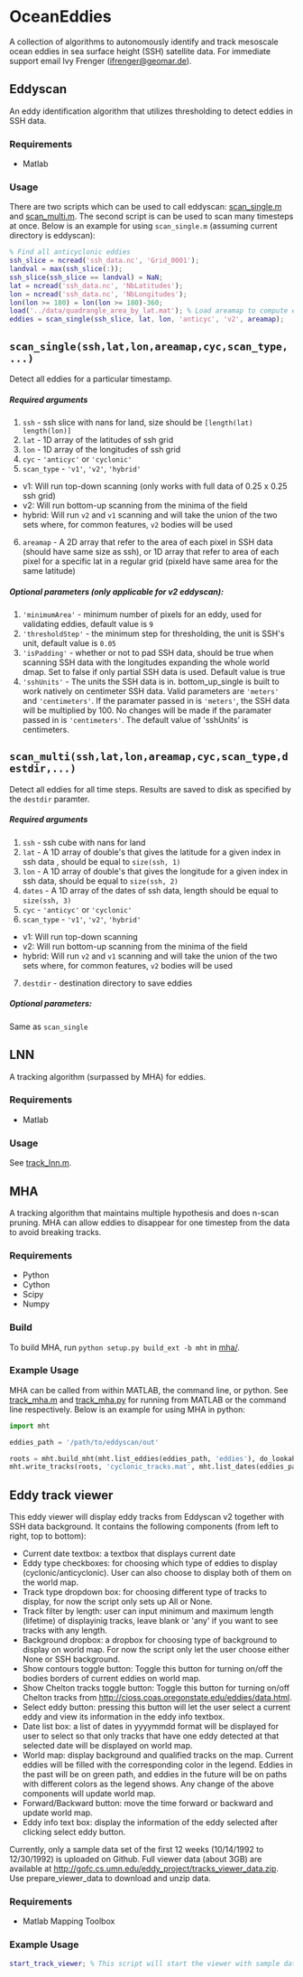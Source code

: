 # OceanEddies
A collection of algorithms to autonomously identify and track mesoscale ocean
eddies in sea surface height (SSH) satellite data. For immediate support email Ivy Frenger (ifrenger@geomar.de).

## Eddyscan
An eddy identification algorithm that utilizes thresholding to detect eddies in
SSH data.

### Requirements
 + Matlab

### Usage
There are two scripts which can be used to call eddyscan: [scan_single.m](eddyscan/scan_single.m)
and [scan_multi.m](eddyscan/scan_multi.m). The second script is can be used to scan many
timesteps at once. Below is an example for using ``scan_single.m`` (assuming current directory is eddyscan):
```matlab
% Find all anticyclonic eddies
ssh_slice = ncread('ssh_data.nc', 'Grid_0001');
landval = max(ssh_slice(:));
ssh_slice(ssh_slice == landval) = NaN;
lat = ncread('ssh_data.nc', 'NbLatitudes');
lon = ncread('ssh_data.nc', 'NbLongitudes');
lon(lon >= 180) = lon(lon >= 180)-360;
load('../data/quadrangle_area_by_lat.mat'); % Load areamap to compute eddies' surface areas
eddies = scan_single(ssh_slice, lat, lon, 'anticyc', 'v2', areamap);
```
## `scan_single(ssh,lat,lon,areamap,cyc,scan_type,...)`

Detect all eddies for a particular timestamp.

##### Required arguments

1. `ssh` - ssh slice with nans for land, size should be `[length(lat) length(lon)]`
2. `lat` - 1D array of the latitudes of ssh grid
3. `lon` - 1D array of the longitudes of ssh grid
4. `cyc` - `'anticyc'` or `'cyclonic'`
5. `scan_type` -  `'v1'`, `'v2'`, `'hybrid'`
  - v1: Will run top-down scanning (only works with full data of 0.25 x 0.25 ssh grid)
  - v2: Will run bottom-up scanning from the minima of the field
  - hybrid: Will run `v2` and `v1` scanning and will take the union of the two sets where, for common features, `v2` bodies will be used
6. `areamap` - A 2D array that refer to the area of each pixel in SSH data (should have same size as ssh), or 1D array that refer to area of each pixel for a specific lat in a regular grid (pixeld have same area for the same latitude)

##### Optional parameters (only applicable for v2 eddyscan):

1. `'minimumArea'` - minimum number of pixels for an eddy, used for validating eddies, default value is `9`
2. `'thresholdStep'` - the minimum step for thresholding, the unit is SSH's unit, default value is `0.05`
3. `'isPadding'` - whether or not to pad SSH data, should be true when scanning SSH data with the longitudes expanding the whole world dmap. Set to false if only partial SSH data is used. Default value is true
4. `'sshUnits'` -  The units the SSH data is in. bottom_up_single is built to work natively on centimeter SSH data.  Valid parameters are `'meters'` and `'centimeters'`. If the paramater passed in is `'meters'`, the SSH data will be multiplied by 100. No changes will be made if the paramater passed in is `'centimeters'`.  The default value of 'sshUnits' is centimeters.

## `scan_multi(ssh,lat,lon,areamap,cyc,scan_type,destdir,...)`

Detect all eddies for all time steps.  Results are saved to disk as specified by the `destdir` paramter.

##### Required arguments

1. `ssh` - ssh cube with nans for land
2. `lat` - A 1D array of double's that gives the latitude for a given index in ssh data , should be equal to `size(ssh, 1)`
3. `lon` - A 1D array of double's that gives the longitude for a given index in ssh data, should be equal to `size(ssh, 2)`
4. `dates` - A 1D array of the dates of ssh data, length should be equal to `size(ssh, 3)`
5. `cyc` - `'anticyc'` or `'cyclonic'`
6. `scan_type` - `'v1'`, `'v2'`, `'hybrid'`
  - v1: Will run top-down scanning
  - v2: Will run bottom-up scanning from the minima of the field
  - hybrid: Will run `v2` and `v1` scanning and will take the union of the two sets where, for common features, `v2` bodies will be used
7. `destdir` - destination directory to save eddies

##### Optional parameters:

Same as `scan_single`


## LNN
A tracking algorithm (surpassed by MHA) for eddies.

### Requirements
 + Matlab

### Usage
See [track_lnn.m](track_lnn.m).

## MHA
A tracking algorithm that maintains multiple hypothesis and does n-scan pruning.
MHA can allow eddies to disappear for one timestep from the data to avoid breaking tracks.

### Requirements
 + Python
 + Cython
 + Scipy
 + Numpy

### Build
To build MHA, run ``python setup.py build_ext -b mht`` in [mha/](mha/).

### Example Usage
MHA can be called from within MATLAB, the command line, or python. See
[track_mha.m](mha/track_mha.m) and [track_mha.py](mha/track_mha.py) for running from MATLAB or the
command line respectively. Below is an example for using MHA in python:
```python
import mht

eddies_path = '/path/to/eddyscan/out'

roots = mht.build_mht(mht.list_eddies(eddies_path, 'eddies'), do_lookahead=True)
mht.write_tracks(roots, 'cyclonic_tracks.mat', mht.list_dates(eddies_path, 'eddies'))
```

## Eddy track viewer
This eddy viewer will display eddy tracks from Eddyscan v2 together with SSH data background. It contains the following components (from left to right, top to bottom):
- Current date textbox: a textbox that displays current date
- Eddy type checkboxes: for choosing which type of eddies to display (cyclonic/anticyclonic). User can also choose to display both of them on the world map.
- Track type dropdown box: for choosing different type of tracks to display, for now the script only sets up All or None.
- Track filter by length: user can input minimum and maximum length (lifetime) of displayinig tracks, leave blank or 'any' if you want to see tracks with any length.
- Background dropbox: a dropbox for choosing type of background to display on world map. For now the script only let the user choose either None or SSH background.
- Show contours toggle button: Toggle this button for turning on/off the bodies borders of current eddies on world map.
- Show Chelton tracks toggle button: Toggle this button for turning on/off Chelton tracks from http://cioss.coas.oregonstate.edu/eddies/data.html.
- Select eddy button: pressing this button will let the user select a current eddy and view its information in the eddy info textbox.
- Date list box: a list of dates in yyyymmdd format will be displayed for user to select so that only tracks that have one eddy detected at that selected date will be displayed on world map.
- World map: display background and qualified tracks on the map. Current eddies will be filled with the corresponding color in the legend. Eddies in the past will be on green path, and eddies in the future will be on paths with different colors as the legend shows. Any change of the above components will update world map.
- Forward/Backward button: move the time forward or backward and update world map.
- Eddy info text box: display the information of the eddy selected after clicking select eddy button.

Currently, only a sample data set of the first 12 weeks (10/14/1992 to 12/30/1992) is uploaded on Github. Full viewer data (about 3GB) are available at http://gofc.cs.umn.edu/eddy_project/tracks_viewer_data.zip. Use prepare_viewer_data to download and unzip data.

### Requirements
 + Matlab Mapping Toolbox

### Example Usage
```matlab
start_track_viewer; % This script will start the viewer with sample data (first 12 weeks)
```
